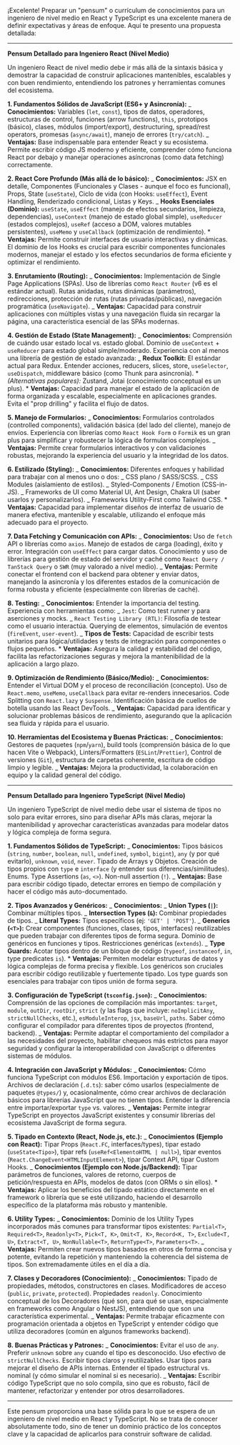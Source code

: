 ¡Excelente! Preparar un "pensum" o currículum de conocimientos para un ingeniero de nivel medio en React y TypeScript es una excelente manera de definir expectativas y áreas de enfoque. Aquí te presento una propuesta detallada:

---

**Pensum Detallado para Ingeniero React (Nivel Medio)**

Un ingeniero React de nivel medio debe ir más allá de la sintaxis básica y demostrar la capacidad de construir aplicaciones mantenibles, escalables y con buen rendimiento, entendiendo los patrones y herramientas comunes del ecosistema.

**1. Fundamentos Sólidos de JavaScript (ES6+ y Asincronía):**
_ **Conocimientos:** Variables (`let`, `const`), tipos de datos, operadores, estructuras de control, funciones (arrow functions), `this`, prototipos (básico), clases, módulos (import/export), destructuring, spread/rest operators, promesas (`async/await`), manejo de errores (`try/catch`).
_ **Ventajas:** Base indispensable para entender React y su ecosistema. Permite escribir código JS moderno y eficiente, comprender cómo funciona React por debajo y manejar operaciones asíncronas (como data fetching) correctamente.

**2. React Core Profundo (Más allá de lo básico):**
_ **Conocimientos:** JSX en detalle, Componentes (Funcionales y Clases - aunque el foco es funcional), Props, State (`useState`), Ciclo de vida (con Hooks: `useEffect`), Event Handling, Renderizado condicional, Listas y Keys.
_ **Hooks Esenciales (Dominio):** `useState`, `useEffect` (manejo de efectos secundarios, limpieza, dependencias), `useContext` (manejo de estado global simple), `useReducer` (estados complejos), `useRef` (acceso a DOM, valores mutables persistentes), `useMemo` y `useCallback` (optimización de rendimiento). \* **Ventajas:** Permite construir interfaces de usuario interactivas y dinámicas. El dominio de los Hooks es crucial para escribir componentes funcionales modernos, manejar el estado y los efectos secundarios de forma eficiente y optimizar el rendimiento.

**3. Enrutamiento (Routing):**
_ **Conocimientos:** Implementación de Single Page Applications (SPAs). Uso de librerías como `React Router` (v6 es el estándar actual). Rutas anidadas, rutas dinámicas (parámetros), redirecciones, protección de rutas (rutas privadas/públicas), navegación programática (`useNavigate`).
_ **Ventajas:** Capacidad para construir aplicaciones con múltiples vistas y una navegación fluida sin recargar la página, una característica esencial de las SPAs modernas.

**4. Gestión de Estado (State Management):**
_ **Conocimientos:** Comprensión de cuándo usar estado local vs. estado global. Dominio de `useContext` + `useReducer` para estado global simple/moderado. Experiencia con al menos una librería de gestión de estado avanzada:
_ **Redux Toolkit:** El estándar actual para Redux. Entender acciones, reducers, slices, store, `useSelector`, `useDispatch`, middleware básico (como Thunk para asincronía). \* _(Alternativas populares):_ Zustand, Jotai (conocimiento conceptual es un plus). \* **Ventajas:** Capacidad para manejar el estado de la aplicación de forma organizada y escalable, especialmente en aplicaciones grandes. Evita el "prop drilling" y facilita el flujo de datos.

**5. Manejo de Formularios:**
_ **Conocimientos:** Formularios controlados (controlled components), validación básica (del lado del cliente), manejo de envíos. Experiencia con librerías como `React Hook Form` o `Formik` es un gran plus para simplificar y robustecer la lógica de formularios complejos.
_ **Ventajas:** Permite crear formularios interactivos y con validaciones robustas, mejorando la experiencia del usuario y la integridad de los datos.

**6. Estilizado (Styling):**
_ **Conocimientos:** Diferentes enfoques y habilidad para trabajar con al menos uno o dos:
_ CSS plano / SASS/SCSS.
_ CSS Modules (aislamiento de estilos).
_ Styled-Components / Emotion (CSS-in-JS).
_ Frameworks de UI como Material UI, Ant Design, Chakra UI (saber usarlos y personalizarlos).
_ Frameworks Utility-First como Tailwind CSS. \* **Ventajas:** Capacidad para implementar diseños de interfaz de usuario de manera efectiva, mantenible y escalable, utilizando el enfoque más adecuado para el proyecto.

**7. Data Fetching y Comunicación con APIs:**
_ **Conocimientos:** Uso de `fetch` API o librerías como `axios`. Manejo de estados de carga (loading), éxito y error. Integración con `useEffect` para cargar datos. Conocimiento y uso de librerías para gestión de estado del servidor y caché como `React Query / TanStack Query` o `SWR` (muy valorado a nivel medio).
_ **Ventajas:** Permite conectar el frontend con el backend para obtener y enviar datos, manejando la asincronía y los diferentes estados de la comunicación de forma robusta y eficiente (especialmente con librerías de caché).

**8. Testing:**
_ **Conocimientos:** Entender la importancia del testing. Experiencia con herramientas como:
_ `Jest`: Como test runner y para aserciones y mocks.
_ `React Testing Library (RTL)`: Filosofía de testear como el usuario interactúa. Querying de elementos, simulación de eventos (`fireEvent`, `user-event`).
_ **Tipos de Tests:** Capacidad de escribir tests unitarios para lógica/utilidades y tests de integración para componentes o flujos pequeños. \* **Ventajas:** Asegura la calidad y estabilidad del código, facilita las refactorizaciones seguras y mejora la mantenibilidad de la aplicación a largo plazo.

**9. Optimización de Rendimiento (Básico/Medio):**
_ **Conocimientos:** Entender el Virtual DOM y el proceso de reconciliación (concepto). Uso de `React.memo`, `useMemo`, `useCallback` para evitar re-renders innecesarios. Code Splitting con `React.lazy` y `Suspense`. Identificación básica de cuellos de botella usando las React DevTools.
_ **Ventajas:** Capacidad para identificar y solucionar problemas básicos de rendimiento, asegurando que la aplicación sea fluida y rápida para el usuario.

**10. Herramientas del Ecosistema y Buenas Prácticas:**
_ **Conocimientos:** Gestores de paquetes (`npm`/`yarn`), build tools (comprensión básica de lo que hacen Vite o Webpack), Linters/Formatters (`ESLint`/`Prettier`), Control de versiones (`Git`), estructura de carpetas coherente, escritura de código limpio y legible.
_ **Ventajas:** Mejora la productividad, la colaboración en equipo y la calidad general del código.

---

**Pensum Detallado para Ingeniero TypeScript (Nivel Medio)**

Un ingeniero TypeScript de nivel medio debe usar el sistema de tipos no solo para evitar errores, sino para diseñar APIs más claras, mejorar la mantenibilidad y aprovechar características avanzadas para modelar datos y lógica compleja de forma segura.

**1. Fundamentos Sólidos de TypeScript:**
_ **Conocimientos:** Tipos básicos (`string`, `number`, `boolean`, `null`, `undefined`, `symbol`, `bigint`), `any` (y por qué evitarlo), `unknown`, `void`, `never`. Tipado de Arrays y Objetos. Creación de tipos propios con `type` e `interface` (y entender sus diferencias/similitudes). Enums. Type Assertions (`as`, `<>`). Non-null assertion (`!`).
_ **Ventajas:** Base para escribir código tipado, detectar errores en tiempo de compilación y hacer el código más auto-documentado.

**2. Tipos Avanzados y Genéricos:**
_ **Conocimientos:**
_ **Union Types (`|`):** Combinar múltiples tipos.
_ **Intersection Types (`&`):** Combinar propiedades de tipos.
_ **Literal Types:** Tipos específicos (ej: `'GET' | 'POST'`).
_ **Generics (`<T>`):** Crear componentes (funciones, clases, tipos, interfaces) reutilizables que pueden trabajar con diferentes tipos de forma segura. Dominio de genéricos en funciones y tipos. Restricciones genéricas (`extends`).
_ **Type Guards:** Acotar tipos dentro de un bloque de código (`typeof`, `instanceof`, `in`, type predicates `is`). \* **Ventajas:** Permiten modelar estructuras de datos y lógica complejas de forma precisa y flexible. Los genéricos son cruciales para escribir código reutilizable y fuertemente tipado. Los type guards son esenciales para trabajar con tipos unión de forma segura.

**3. Configuración de TypeScript (`tsconfig.json`):**
_ **Conocimientos:** Comprensión de las opciones de compilación más importantes: `target`, `module`, `outDir`, `rootDir`, `strict` (y las flags que incluye: `noImplicitAny`, `strictNullChecks`, etc.), `esModuleInterop`, `jsx`, `baseUrl`, `paths`. Saber cómo configurar el compilador para diferentes tipos de proyectos (frontend, backend).
_ **Ventajas:** Permite adaptar el comportamiento del compilador a las necesidades del proyecto, habilitar chequeos más estrictos para mayor seguridad y configurar la interoperabilidad con JavaScript o diferentes sistemas de módulos.

**4. Integración con JavaScript y Módulos:**
_ **Conocimientos:** Cómo funciona TypeScript con módulos ES6. Importación y exportación de tipos. Archivos de declaración (`.d.ts`): saber cómo usarlos (especialmente de paquetes `@types/`) y, ocasionalmente, cómo crear archivos de declaración básicos para librerías JavaScript que no tienen tipos. Entender la diferencia entre importar/exportar `type` vs. valores.
_ **Ventajas:** Permite integrar TypeScript en proyectos JavaScript existentes y consumir librerías del ecosistema JavaScript de forma segura.

**5. Tipado en Contexto (React, Node.js, etc.):**
_ **Conocimientos (Ejemplo con React):** Tipar Props (`React.FC`, interfaces/types), tipar estado (`useState<Tipo>`), tipar refs (`useRef<ElementoHTML | null>`), tipar eventos (`React.ChangeEvent<HTMLInputElement>`), tipar Context API, tipar Custom Hooks.
_ **Conocimientos (Ejemplo con Node.js/Backend):** Tipar parámetros de funciones, valores de retorno, cuerpos de petición/respuesta en APIs, modelos de datos (con ORMs o sin ellos). \* **Ventajas:** Aplicar los beneficios del tipado estático directamente en el framework o librería que se esté utilizando, haciendo el desarrollo específico de la plataforma más robusto y mantenible.

**6. Utility Types:**
_ **Conocimientos:** Dominio de los Utility Types incorporados más comunes para transformar tipos existentes: `Partial<T>`, `Required<T>`, `Readonly<T>`, `Pick<T, K>`, `Omit<T, K>`, `Record<K, T>`, `Exclude<T, U>`, `Extract<T, U>`, `NonNullable<T>`, `ReturnType<T>`, `Parameters<T>`.
_ **Ventajas:** Permiten crear nuevos tipos basados en otros de forma concisa y potente, evitando la repetición y manteniendo la coherencia del sistema de tipos. Son extremadamente útiles en el día a día.

**7. Clases y Decoradores (Conocimiento):**
_ **Conocimientos:** Tipado de propiedades, métodos, constructores en clases. Modificadores de acceso (`public`, `private`, `protected`). Propiedades `readonly`. Conocimiento conceptual de los Decoradores (qué son, para qué se usan, especialmente en frameworks como Angular o NestJS), entendiendo que son una característica experimental.
_ **Ventajas:** Permite trabajar eficazmente con programación orientada a objetos en TypeScript y entender código que utiliza decoradores (común en algunos frameworks backend).

**8. Buenas Prácticas y Patrones:**
_ **Conocimientos:** Evitar el uso de `any`. Preferir `unknown` sobre `any` cuando el tipo es desconocido. Uso efectivo de `strictNullChecks`. Escribir tipos claros y reutilizables. Usar tipos para mejorar el diseño de APIs internas. Entender el tipado estructural vs. nominal (y cómo simular el nominal si es necesario).
_ **Ventajas:** Escribir código TypeScript que no solo compila, sino que es robusto, fácil de mantener, refactorizar y entender por otros desarrolladores.

---

Este pensum proporciona una base sólida para lo que se espera de un ingeniero de nivel medio en React y TypeScript. No se trata de conocer absolutamente todo, sino de tener un dominio práctico de los conceptos clave y la capacidad de aplicarlos para construir software de calidad.
